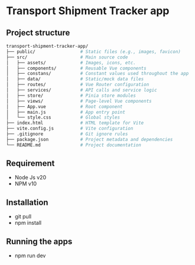 # Transport Shipment Tracker app

## Project structure

```bash
transport-shipment-tracker-app/
├── public/                 # Static files (e.g., images, favicon)
├── src/                    # Main source code
│   ├── assets/             # Images, icons, etc.
│   ├── components/         # Reusable Vue components
│   ├── constans/           # Constant values used throughout the app
│   ├── data/               # Static/mock data files
│   ├── routes/             # Vue Router configuration
│   ├── services/           # API calls and service logic
│   ├── store/              # Pinia store modules
│   ├── views/              # Page-level Vue components
│   ├── App.vue             # Root component
│   ├── main.js             # App entry point
│   └── style.css           # Global styles
├── index.html              # HTML template for Vite
├── vite.config.js          # Vite configuration
├── .gitignore              # Git ignore rules
├── package.json            # Project metadata and dependencies
└── README.md               # Project documentation
```

## Requirement

- Node Js v20
- NPM v10

## Installation

- git pull
- npm install

## Running the apps

- npm run dev
